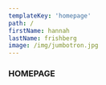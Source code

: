 ```yaml
---
templateKey: 'homepage'
path: /
firstName: hannah
lastName: frishberg
image: /img/jumbotron.jpg
---
```

### HOMEPAGE